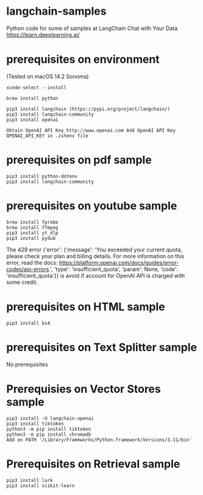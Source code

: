 # langchain-samples
Python code for some of samples at LangChain Chat with Your Data https://learn.deeplearning.ai/


# prerequisites on environment
(Tested on macOS 14.2 Sonoma)

	xcode-select --install

	brew install python

	pip3 install langchain (https://pypi.org/project/langchain/)
	pip3 install langchain-community
	pip3 install openai

	Obtain OpenAI API Key http://www.openai.com Add OpenAI API Key OPENAI_API_KEY in .zshenv file


# prerequisites on pdf sample
	pip3 install python-dotenv
	pip3 install langchain-community

 
# prerequisites on youtube sample
	brew install fprobe
	brew install ffmpeg
	pip3 install yt_dlp
	pip3 install pydub
	
The 429 error {'error': {'message': 'You exceeded your current quota, please check your plan and billing details. For more information on this error, read the docs: https://platform.openai.com/docs/guides/error-codes/api-errors.', 'type': 'insufficient_quota', 'param': None, 'code': 'insufficient_quota'}} is avoid if account for OpenAI API is charged with some credit.


# prerequisites on HTML sample
	pip3 install bs4

# prerequisites on Text Splitter sample
No prerequisites

# Prerequisies on Vector Stores sample
    pip3 install -U langchain-openai
    pip3 install tiktoken
    python3 -m pip install tiktoken
    python3 -m pip install chromadb
    Add on PATH '/Library/Frameworks/Python.framework/Versions/3.11/bin'
# Prerequisites on Retrieval sample
    pip3 install lark
    pip3 install scikit-learn
